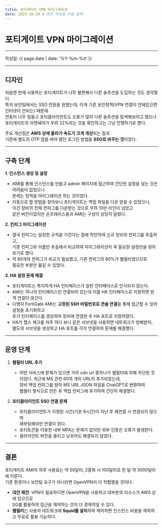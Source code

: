 ```yaml
---
title: 포티게이트 VPN 마이그레이션
date: 2023-10-29 # 최초 작성일 수동 입력
---
```


# 포티게이트 VPN 마이그레이션

---

작성일: {{ page.date | date: '%Y-%m-%d' }}  

---

## 디자인

처음엔 현재 사용하는 포티게이트가 너무 불편해서 다른 솔루션을 도입하는 것도 생각했다.  
특히 보안팀에서는 SSO 연동을 원했는데, 이게 기존 보안정책(VPN 연결이 안돼있으면 인터넷이 안되는) 때문에  
연동이 너무 힘들고 포티클라이언트도 오류가 많아 다른 솔루션을 탐색해보려고 했으나  
포티게이트의 마켓쉐어가 무려 22%라는 것을 확인하고는 그냥 진행하기로 했다.

주요 개선점은 **AWS 상에 올라가 속도가 크게 개선**되는 점과  
기존에 별도의 OTP 앱을 써야 했던 로그인 방법을 **SSO로 바꾸는 것**이었다.

---

## 구축 단계

**1. 인스턴스 생성 및 설정**  
   - AMI를 통해 인스턴스를 만들고 admin 페이지에 접근하여 간단한 설정을 넣는 것은 어려움이 없었으나  
     문제는 정책을 마이그레이션 하는 것이었다.
   - 자동으로 할 방법을 찾아보니 포티게이트는 백업 파일을 다운 받을 수 있었으나,  
     이건 장비의 전체 컨피그를 다운받는 것으로 무려 10만 라인이 넘었고  
     같은 버전이었지만 온프레미스용과 AMI는 구성이 상당히 달랐다.

**2. 컨피그 마이그레이션**  
   - 결국 컨피그는 일정한 규칙을 가진다는 점에 착안하여 신규 장비의 컨피그를 추출하고,  
     기존 컨피그와 이름만 추출해서 비교하여 마이그레이션이 꼭 필요한 설정만을 찾아보기로 했다.
   - 약 80개의 컨피그가 비교가 필요했고, 기존 컨피그의 80%가 웹필터였으므로  
     필요한 부분만 옮길 수 있었다.

**3. HA 설정 문제 해결**  
   - 포티게이트는 특이하게 HA 인터페이스가 일반 인터페이스로 인식되지 않는다.  
   - AMI는 하나의 인터페이스만 연결되어 있는데 이를 HA 인터페이스로 지정하면 원격 연결이 끊긴다.
   - 다행히 FortiGate AMI는 **고정된 SSH 비밀번호로 콘솔 연결**을 통해 접근할 수 있어 설정을 초기화하고  
     추가 인터페이스를 생성하여 장비에 연결한 후 HA 포트로 지정하였다.
   - HA가 헬스 체크를 자주 하다 보니 같은 서브넷을 사용하면 네트워크가 방해받아,  
     별도의 서브넷을 생성하고 HA 포트를 각각 연결하여 문제를 해결했다.

---

## 운영 단계

1. **웹필터 URL 추가**  
   - 어떤 서비스에 문제가 있으면 거의 cdn url 중하나가 웹필터에 의해 차단된 것이었다.
     최근에 MS 관련 60여 개의 URL이 추가되었는데,  
     장비 백업 컨피그를 받아 MS URL JSON 파일을 ChatGPT로 변환하여  
     웹필터 형식으로 만든 후 백업 컨피그에 추가하여 간단히 해결했다.

2. **포티클라이언트 SSO 연결 문제**  
   - 포티클라이언트가 지정된 시간(기본 8시간)이 지난 후 재연결 시 연결되지 않으며  
     재부팅해야만 연결이 된다.
   - 포티토큰을 이용한 내부 MFA는 문제가 없지만 외부 인증은 오류가 발생한다.  
   - 클라이언트 버전을 올리고 낮추어도 해결되지 않았다.

---

## 결론

포티게이트 AMI의 하루 사용료는 약 50달러, 2중화 시 100달러로 한 달 약 3000달러에 이른다.  
기존 환경이나 보안팀 요구가 아니라면 OpenVPN이 더 적합했을 것이다.

- **대안 제안**: VPN이 필요하다면 OpenVPN을 사용하고 대부분의 리소스가 AWS 상에 있으므로  
  SG를 활용하여 접근을 제어하는 것이 더 경제적일 수 있다.
- **웹필터**는 사용자 네트워크에 **Squid를 설치**하여 제어하면 인스턴스 비용을 제외하고 무료로 활용 가능하다.

---


